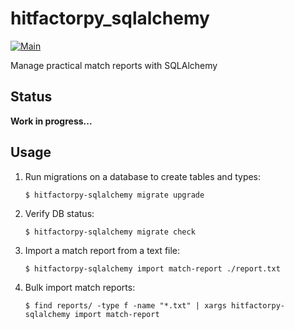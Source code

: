 # hitfactorpy_sqlalchemy

[![Main](https://github.com/cahna/hitfactorpy_sqlalchemy/actions/workflows/main.yaml/badge.svg)](https://github.com/cahna/hitfactorpy_sqlalchemy/actions/workflows/main.yaml)

Manage practical match reports with SQLAlchemy

## Status

**Work in progress...**

## Usage

1. Run migrations on a database to create tables and types:
    ```console
    $ hitfactorpy-sqlalchemy migrate upgrade
    ```
2. Verify DB status:
    ```console
    $ hitfactorpy-sqlalchemy migrate check
    ```
3. Import a match report from a text file:
    ```console
    $ hitfactorpy-sqlalchemy import match-report ./report.txt
    ```
4. Bulk import match reports:
    ```console
    $ find reports/ -type f -name "*.txt" | xargs hitfactorpy-sqlalchemy import match-report
    ```
